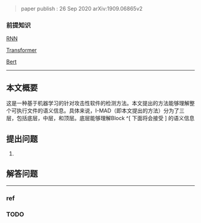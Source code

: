 > paper publish : 26 Sep 2020  arXiv:1909.06865v2 

### 前提知识 

[RNN]()

[Transformer]()

[Bert]()

---

## 本文概要 ##

这是一种基于机器学习的针对攻击性软件的检测方法。本文提出的方法能够理解整个可执行文件的语义信息。具体来说，I-MAD（即本文提出的方法）分为了三层，包括底层，中层，和顶层。底层能够理解Block ^[ 下面将会接受 ] 的语义信息





## 提出问题

1. 

## 解答问题

---

### ref



### TODO ###





